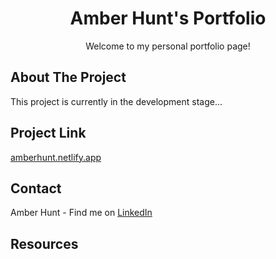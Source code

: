 <h1 align="center" id="readme-top">Amber Hunt's Portfolio</h1>

<p align="center">Welcome to my personal portfolio page!</p>

<!-- ABOUT THE PROJECT -->
## About The Project

<p>This project is currently in the development stage...</p>

<!-- Project Link -->
## Project Link

[amberhunt.netlify.app](https://amberhunt.netlify.app)

<!-- CONTACT -->
## Contact

Amber Hunt - Find me on [LinkedIn](https://www.linkedin.com/in/amber-hunt-90b612263/)

<!-- RESOURCES -->
## Resources